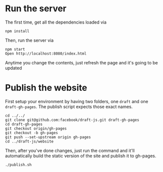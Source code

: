 # Run the server

The first time, get all the dependencies loaded via

```
npm install
```

Then, run the server via

```
npm start
Open http://localhost:8080/index.html
```

Anytime you change the contents, just refresh the page and it's going to be updated

# Publish the website

First setup your environment by having two folders, one `draft` and one `draft-gh-pages`. The publish script expects those exact names.

```
cd ../../
git clone git@github.com:facebook/draft-js.git draft-gh-pages
cd draft-gh-pages
git checkout origin/gh-pages
git checkout -b gh-pages
git push --set-upstream origin gh-pages
cd ../draft-js/website
```

Then, after you've done changes, just run the command and it'll automatically build the static version of the site and publish it to gh-pages.

```
./publish.sh
```
